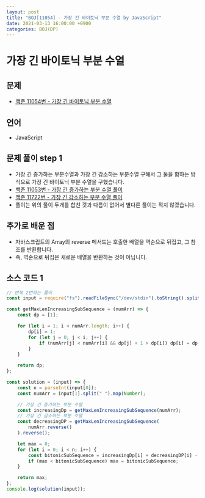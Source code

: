 ```yaml
---
layout: post
title: "BOJ[11054] - 가장 긴 바이토닉 부분 수열 by JavaScript"
date: 2021-03-13 16:00:00 +0900
categories: BOJ(DP)
---
```


# 가장 긴 바이토닉 부분 수열

## 문제

- [백준 11054번 - 가장 긴 바이토닉 부분 수열](https://www.acmicpc.net/problem/11054)

## 언어

- JavaScript

## 문제 풀이 step 1

- 가장 긴 증가하는 부분수열과 가장 긴 감소하는 부분수열 구해서 그 둘을 합하는 방식으로 가장 긴 바이토닉 부분 수열을 구했습니다.
- [백준 11053번 - 가장 긴 증가하는 부분 수열 풀이](<https://qkrrlgh519.github.io/boj(dp)/2021/02/20/BOJ-DP-11053.html>)
- [백준 11722번 - 가장 긴 감소하는 부분 수열 풀이](<https://qkrrlgh519.github.io/boj(dp)/2021/03/11/BOJ-DP-11722.html>)
- 풀이는 위의 풀이 두개를 합친 것과 다름이 없어서 별다른 풀이는 적지 않겠습니다.

## 추가로 배운 점

- 자바스크립트의 Array의 reverse 메서드는 호출한 배열을 역순으로 뒤집고, 그 참조를 반환합니다.
- 즉, 역순으로 뒤집은 새로운 배열을 반환하는 것이 아닙니다.

## 소스 코드 1

```jsx
// 반복 2번하는 풀이
const input = require("fs").readFileSync("/dev/stdin").toString().split("\n");

const getMaxLenIncreasingSubSequence = (numArr) => {
	const dp = [1];

	for (let i = 1; i < numArr.length; i++) {
		dp[i] = 1;
		for (let j = 0; j < i; j++) {
			if (numArr[j] < numArr[i] && dp[j] + 1 > dp[i]) dp[i] = dp[j] + 1;
		}
	}

	return dp;
};

const solution = (input) => {
	const n = parseInt(input[0]);
	const numArr = input[1].split(" ").map(Number);

	// 가장 긴 증가하는 부분 수열
	const increasingDp = getMaxLenIncreasingSubSequence(numArr);
	// 가장 긴 감소하는 부분 수열
	const decreasingDP = getMaxLenIncreasingSubSequence(
		numArr.reverse()
	).reverse();

	let max = 0;
	for (let i = 0; i < n; i++) {
		const bitonicSubSequence = increasingDp[i] + decreasingDP[i] - 1;
		if (max < bitonicSubSequence) max = bitonicSubSequence;
	}

	return max;
};
console.log(solution(input));
```
